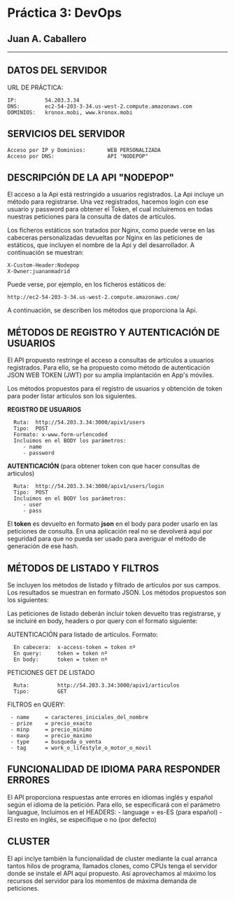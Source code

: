 # Práctica 3: DevOps
## Juan A. Caballero
-----------------------------------------------

DATOS DEL SERVIDOR
-----------------------------------------------

URL DE PRÁCTICA:
 
	IP: 		54.203.3.34
	DNS: 		ec2-54-203-3-34.us-west-2.compute.amazonaws.com
	DOMINIOS:	kronox.mobi, www.kronox.mobi


SERVICIOS DEL SERVIDOR
-----------------------------------------------

	Acceso por IP y Dominios: 		WEB PERSONALIZADA
	Acceso por DNS: 				API "NODEPOP" 
	


DESCRIPCIÓN DE LA API "NODEPOP"
-----------------------------------------------

El acceso a la Api está restringido a usuarios registrados. La Api incluye un método para registrarse. Una vez registrados, hacemos login con ese usuario y password para obtener el Token, el cual incluiremos en todas nuestras peticiones para la consulta de datos de artículos. 

Los ficheros estáticos son tratados por Nginx, como puede verse en las cabeceras personalizadas devueltas por Nginx en las peticiones de estáticos, que incluyen el nombre de la Api y del desarrollador. A continuación se muestran: 

	X-Custom-Header:Nodepop
	X-Owner:juananmadrid
	
Puede verse, por ejemplo, en los ficheros estáticos de:

  	http://ec2-54-203-3-34.us-west-2.compute.amazonaws.com/


A continuación, se describen los métodos que proporciona la Api. 


MÉTODOS DE REGISTRO Y AUTENTICACIÓN DE USUARIOS
-----------------------------------------------

El API propuesto restringe el acceso a consultas de artículos a usuarios registrados. Para ello, se ha propuesto como método de autenticación JSON WEB TOKEN (JWT) por su amplia implantación en App's móviles. 

Los métodos propuestos para el registro de usuarios y obtención de token para poder listar artículos son los siguientes.

**REGISTRO DE USUARIOS** 

      Ruta:  http://54.203.3.34:3000/apiv1/users
      Tipo:  POST
      Formato: x-www.form-urlencoded
      Incluimos en el BODY los parámetros:
         - name 
         - password

    
**AUTENTICACIÓN** (para obtener token con que hacer consultas de articulos)

      Ruta:  http://54.203.3.34:3000/apiv1/users/login
      Tipo:  POST
      Incluimos en el BODY los parámetros:
         - user
         - pass

El **token** es devuelto en formato **json** en el body para poder usarlo en las peticiones de consulta. En una aplicación real no se devolverá aquí por seguridad para que no pueda ser usado para averiguar el método de generación de ese hash.


MÉTODOS DE LISTADO Y FILTROS
-----------------------------------------------

Se incluyen los métodos de listado y filtrado de artículos por sus campos. Los resultados se muestran en formato JSON. Los métodos propuestos son los siguientes:

Las peticiones de listado deberán incluir token devuelto tras registrarse, y se incluiré en body, headers o por query con el formato siguiente:

AUTENTICACIÓN para listado de artículos. Formato:

      En cabecera: 	x-access-token = token nº
      En query:    	token = token nº
      En body:     	token = token nº
   
PETICIONES GET DE LISTADO 

      Ruta:  		http://54.203.3.34:3000/apiv1/articulos
      Tipo:  		GET
      
FILTROS en QUERY:

     - name 	= caracteres_iniciales_del_nombre
     - prize 	= precio_exacto
     - minp 	= precio_minimo
     - maxp 	= precio_maximo
     - type 	= busqueda_o_venta
     - tag		= work_o_lifestyle_o_motor_o_movil


FUNCIONALIDAD DE IDIOMA PARA RESPONDER ERRORES
-----------------------------------------------

El API proporciona respuestas ante errores en idiomas inglés y español según el idioma de la petición. Para ello, se especificará con el parámetro languague, 
      Incluimos en el HEADERS:
         - language = es-ES (para español)
         - El resto en inglés, se especifique o no (por defecto)
 
 
CLUSTER
-----------------------------------------------

El api inclye también la funcionalidad de cluster mediante la cual arranca tantos hilos de programa, llamados clones, como CPUs tenga el servidor donde se instale el API aquí propuesto. Así aprovechamos al máximo los recursos del servidor para los momentos de máxima demanda de peticiones.

